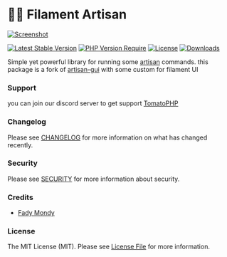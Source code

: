 # 👨‍💻 Filament Artisan

[![Screenshot](https://raw.githubusercontent.com/tomatophp/filament-artisan/master/arts/3x1io-tomato-artisan.jpg)](https://raw.githubusercontent.com/tomatophp/filament-artisan/master/arts/3x1io-tomato-artisan.jpg)

[![Latest Stable Version](https://camo.githubusercontent.com/3d6d5155b95db2c97ee87fade4191fb8da62343b2c731b15e6e059ed56276e60/68747470733a2f2f706f7365722e707567782e6f72672f746f6d61746f7068702f66696c616d656e742d6172746973616e2f76657273696f6e2e737667)](https://packagist.org/packages/tomatophp/filament-artisan) [![PHP Version Require](https://camo.githubusercontent.com/a870b12b9fb4c5cd3f72ad61572f8f016a3f144f09765e0c16abe34774e51a2a/687474703a2f2f706f7365722e707567782e6f72672f746f6d61746f7068702f66696c616d656e742d6172746973616e2f726571756972652f706870)](https://packagist.org/packages/tomatophp/filament-artisan) [![License](https://camo.githubusercontent.com/db46d0b9d36abdef6111e6cccf050d17cbca572887ad5314cdd8f34939bd17fb/68747470733a2f2f706f7365722e707567782e6f72672f746f6d61746f7068702f66696c616d656e742d6172746973616e2f6c6963656e73652e737667)](https://packagist.org/packages/tomatophp/filament-artisan) [![Downloads](https://camo.githubusercontent.com/1404ba871b66731f40436b2cc118a33668a0a5e3fe99c392f5c9b08bebdfcc7d/68747470733a2f2f706f7365722e707567782e6f72672f746f6d61746f7068702f66696c616d656e742d6172746973616e2f642f746f74616c2e737667)](https://packagist.org/packages/tomatophp/filament-artisan)

Simple yet powerful library for running some [artisan](https://laravel.com/docs/8.x/artisan) commands. this package is a fork of [artisan-gui](https://github.com/infureal/artisan-gui) with some custom for filament UI

### Support

you can join our discord server to get support [TomatoPHP](https://discord.gg/Xqmt35Uh)

### Changelog

Please see [CHANGELOG](https://github.com/tomatophp/filament-artisan/blob/master/CHANGELOG.md) for more information on what has changed recently.

### Security

Please see [SECURITY](https://github.com/tomatophp/filament-artisan/blob/master/SECURITY.md) for more information about security.

### Credits

* [Fady Mondy](mailto:info@3x1.io)

### License

The MIT License (MIT). Please see [License File](https://github.com/tomatophp/filament-artisan/blob/master/LICENSE.md) for more information.
